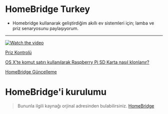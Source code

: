 # HomeBridge Turkey
- Homebridge kullanarak geliştirdiğim akıllı ev sistemleri için; lamba ve priz senaryosunu paylaşıyorum.
---

[![Watch the video](https://i.ytimg.com/vi/TdzTcXB5iyU/hqdefault.jpg)](https://www.youtube.com/watch?v=TdzTcXB5iyU)

[Priz Kontrolü](https://github.com/hasanunal/homebridge-turkey/tree/master/priz-kontrol#homebridge-ile-priz-kontrol%C3%BC)


[OS X’te komut satırı kullanılarak Raspberry Pi SD Karta nasıl klonlanır?](https://hasanunal.org/os-xte-komut-satiri-kullanilarak-raspberry-pi-sd-karta-nasil-klonlanir/)

[HomeBridge Güncelleme](https://hasanunal.org/homebridge-guncelleme/)

# HomeBridge'i kurulumu
> Bununla ilgili kaynağı orjinal adresinden bulabilirsiniz. [HomeBridge](https://github.com/nfarina/homebridge)
